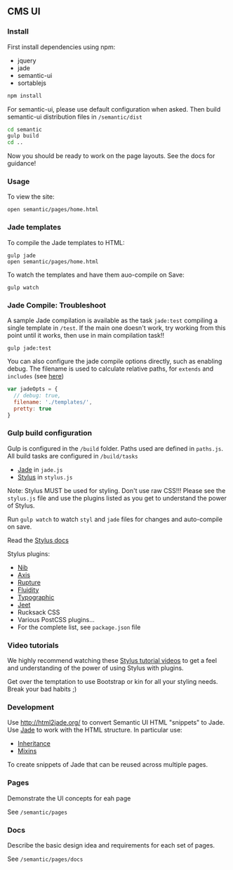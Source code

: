 CMS UI
------

### Install

First install dependencies using npm:

-	jquery
-	jade
-	semantic-ui
-	sortablejs

```sh
npm install
```

For semantic-ui, please use default configuration when asked. Then build semantic-ui distribution files in `/semantic/dist`

```sh
cd semantic
gulp build
cd ..
```

Now you should be ready to work on the page layouts. See the docs for guidance!

### Usage

To view the site:

```
open semantic/pages/home.html
```

### Jade templates

To compile the Jade templates to HTML:

```
gulp jade
open semantic/pages/home.html
```

To watch the templates and have them auo-compile on Save:

`gulp watch`

### Jade Compile: Troubleshoot

A sample Jade compilation is available as the task `jade:test` compiling a single template in `/test`. If the main one doesn't work, try working from this point until it works, then use in main compilation task!!

`gulp jade:test`

You can also configure the jade compile options directly, such as enabling debug. The filename is used to calculate relative paths, for `extends` and `includes` (see [here](https://github.com/viniwrubleski/grunt-jade-php/issues/2)\)

```js
var jadeOpts = {
  // debug: true,
  filename: './templates/',
  pretty: true
}
```

### Gulp build configuration

Gulp is configured in the `/build` folder. Paths used are defined in `paths.js`. All build tasks are configured in `/build/tasks`

-	[Jade](http://jade-lang.com/) in `jade.js`
-	[Stylus](https://learnboost.github.io/stylus/) in `stylus.js`

Note: Stylus MUST be used for styling. Don't use raw CSS!!! Please see the `stylus.js` file and use the plugins listed as you get to understand the power of Stylus.

Run `gulp watch` to watch `styl` and `jade` files for changes and auto-compile on save.

Read the [Stylus docs](https://learnboost.github.io/stylus/)

Stylus plugins:

-	[Nib](https://github.com/tj/nib)
-	[Axis](http://axis.netlify.com/)
-	[Rupture](http://jenius.github.io/rupture/)
-	[Fluidity](www.fluiditycss.com)
-	[Typographic](https://github.com/corysimmons/typographic)
-	[Jeet](http://jeet.gs/)
-	Rucksack CSS
-	Various PostCSS plugins...
-	For the complete list, see `package.json` file

### Video tutorials

We highly recommend watching these [Stylus tutorial videos](https://www.youtube.com/playlist?list=PLLnpHn493BHFWQGA1PcyQZWAfR96a4CkH) to get a feel and understanding of the power of using Stylus with plugins.

Get over the temptation to use Bootstrap or kin for all your styling needs. Break your bad habits ;)

### Development

Use http://html2jade.org/ to convert Semantic UI HTML "snippets" to Jade. Use [Jade](http://jade-lang.com/) to work with the HTML structure. In particular use:

-	[Inheritance](http://jade-lang.com/reference/extends/)
-	[Mixins](http://jade-lang.com/reference/mixins/)

To create snippets of Jade that can be reused across multiple pages.

### Pages

Demonstrate the UI concepts for eah page

See `/semantic/pages`

### Docs

Describe the basic design idea and requirements for each set of pages.

See `/semantic/pages/docs`
